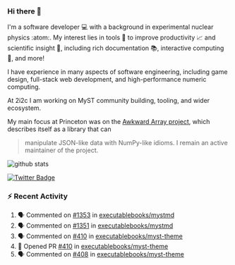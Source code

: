 ### Hi there 👋 

I'm a software developer 💻 with a background in experimental nuclear physics :atom:. My interest lies in tools :wrench: to improve productivity :chart_with_upwards_trend: and scientific insight :telescope:, including rich documentation 📚, interactive computing 🧮, and more! 

I have experience in many aspects of software engineering, including game design, full-stack web development, and high-performance numeric computing. 

At 2i2c I am working on MyST community building, tooling, and wider ecosystem. 

My main focus at Princeton was on the [Awkward Array project](awkward-array.org/), which describes itself as a library that can 
> manipulate JSON-like data with NumPy-like idioms. I remain an active maintainer of the project. 

![github stats](https://github-readme-stats.vercel.app/api?username=agoose77&show_icons=true&hide_rank=true&hide_title=true&bg_color=30,e76445,904e95&text_color=efe3ec&icon_color=efe3ec)
<!--
**agoose77/agoose77** is a ✨ _special_ ✨ repository because its `README.md` (this file) appears on your GitHub profile.

Here are some ideas to get you started:

- 🔭 I’m currently working on ...
- 🌱 I’m currently learning ...
- 👯 I’m looking to collaborate on ...
- 🤔 I’m looking for help with ...
- 💬 Ask me about ...
- 📫 How to reach me: ...
- 😄 Pronouns: ...
- ⚡ Fun fact: ...
-->

[![Twitter Badge](https://img.shields.io/twitter/follow/agoose77?style=flat-square&logo=Twitter&logoColor=white&color=cornflowerblue)](https://twitter.com/agoose77)

### :zap: Recent Activity

<!--START_SECTION:activity-->
1. 🗣 Commented on [#1353](https://github.com/executablebooks/mystmd/issues/1353#issuecomment-2184614718) in [executablebooks/mystmd](https://github.com/executablebooks/mystmd)
2. 🗣 Commented on [#1351](https://github.com/executablebooks/mystmd/issues/1351#issuecomment-2183057370) in [executablebooks/mystmd](https://github.com/executablebooks/mystmd)
3. 🗣 Commented on [#410](https://github.com/executablebooks/myst-theme/pull/410#issuecomment-2182858034) in [executablebooks/myst-theme](https://github.com/executablebooks/myst-theme)
4. 💪 Opened PR [#410](https://github.com/executablebooks/myst-theme/pull/410) in [executablebooks/myst-theme](https://github.com/executablebooks/myst-theme)
5. 🗣 Commented on [#408](https://github.com/executablebooks/myst-theme/pull/408#issuecomment-2182719409) in [executablebooks/myst-theme](https://github.com/executablebooks/myst-theme)
<!--END_SECTION:activity-->
